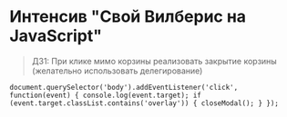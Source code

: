 # Интенсив "Свой Вилберис на JavaScript"

>ДЗ1:
При клике мимо корзины реализовать закрытие корзины (желательно использовать делегирование)

`
document.querySelector('body').addEventListener('click', function(event) {
    console.log(event.target);
    if (event.target.classList.contains('overlay')) {
        closeModal();
    }
});
`
